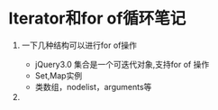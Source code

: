 # Iterator和for of循环笔记

1. 一下几种结构可以进行for of操作
    - jQuery3.0 集合是一个可迭代对象,支持for of 操作
    - Set,Map实例
    - 类数组，nodelist，arguments等

2. 
